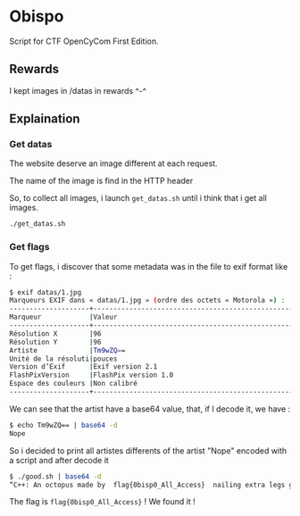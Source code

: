 # Obispo

Script for CTF OpenCyCom First Edition.

## Rewards

I kept images in /datas in rewards ^-^

## Explaination

### Get datas

The website deserve an image different at each request.

The name of the image is find in the HTTP header

So, to collect all images, i launch `get_datas.sh` until i think that i get all images.

```bash
./get_datas.sh
```

### Get flags

To get flags, i discover that some metadata was in the file to exif format like :

```bash
$ exif datas/1.jpg
Marqueurs EXIF dans « datas/1.jpg » (ordre des octets « Motorola ») :
--------------------+----------------------------------------------------------
Marqueur            |Valeur
--------------------+----------------------------------------------------------
Résolution X        |96
Résolution Y        |96
Artiste             |Tm9wZQ==
Unité de la résoluti|pouces
Version d’Exif      |Exif version 2.1
FlashPixVersion     |FlashPix version 1.0
Espace des couleurs |Non calibré
--------------------+----------------------------------------------------------
```

We can see that the artist have a base64 value, that, if I decode it, we have :

```bash
$ echo Tm9wZQ== | base64 -d
Nope
```

So i decided to print all artistes differents of the artist "Nope" encoded with a script and after decode it

```bash
$ ./good.sh | base64 -d
“C++: An octopus made by  flag{0bisp0_All_Access}  nailing extra legs g.”
```

The flag is `flag{0bisp0_All_Access}` ! We found it !
